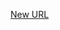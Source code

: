 



[New URL](../file-___home_harshil_Desktop_open-source_palisadoes_talawa_lib_models_comment_comment_model/)


